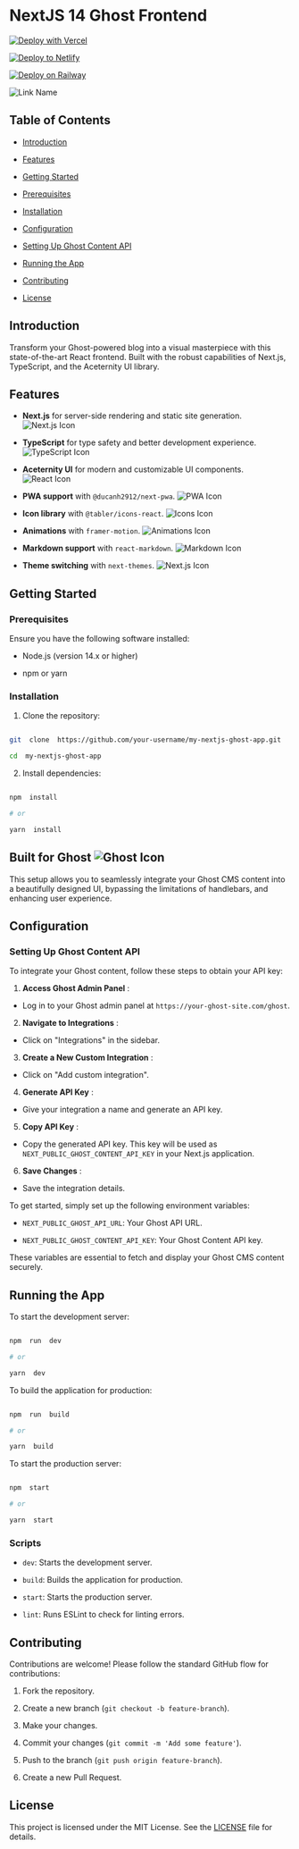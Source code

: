 # NextJS 14 Ghost Frontend

[![Deploy with Vercel](https://vercel.com/button)](https://vercel.com/new/clone?repository-url=https%3A%2F%2Fgithub.com%2Fxi-Rick%2Fnextjs14-ghost-frontend)

[![Deploy to Netlify](https://www.netlify.com/img/deploy/button.svg)](https://app.netlify.com/start/deploy?repository=https://github.com/xi-Rick/nextjs14-ghost-frontend)

[![Deploy on Railway](https://railway.app/button.svg)](https://railway.app/new/template?template=https://github.com/xi-Rick/nextjs14-ghost-frontend)

![Link Name](https://i.ibb.co/f1RQMnn/image.png)

## Table of Contents

- [Introduction](#introduction)

- [Features](#features)

- [Getting Started](#getting-started)

- [Prerequisites](#prerequisites)

- [Installation](#installation)

- [Configuration](#configuration)

- [Setting Up Ghost Content API](#setting-up-ghost-content-api)

- [Running the App](#running-the-app)

- [Contributing](#contributing)

- [License](#license)

## Introduction

Transform your Ghost-powered blog into a visual masterpiece with this state-of-the-art React frontend. Built with the robust capabilities of Next.js, TypeScript, and the Aceternity UI library.

## Features

- **Next.js** for server-side rendering and static site generation. ![Next.js Icon](https://cdn.jsdelivr.net/npm/@tabler/icons@latest/icons/brand-nextjs.svg)

- **TypeScript** for type safety and better development experience. ![TypeScript Icon](https://cdn.jsdelivr.net/npm/@tabler/icons@latest/icons/brand-typescript.svg)

- **Aceternity UI** for modern and customizable UI components. ![React Icon](https://cdn.jsdelivr.net/npm/@tabler/icons@latest/icons/brand-react.svg)

- **PWA support** with `@ducanh2912/next-pwa`. ![PWA Icon](https://cdn.jsdelivr.net/npm/@tabler/icons@latest/icons/parking-circle.svg)

- **Icon library** with `@tabler/icons-react`. ![Icons Icon](https://cdn.jsdelivr.net/npm/@tabler/icons@latest/icons/icons.svg)

- **Animations** with `framer-motion`. ![Animations Icon](https://cdn.jsdelivr.net/npm/@tabler/icons@latest/icons/keyframe.svg)

- **Markdown support** with `react-markdown`. ![Markdown Icon](https://cdn.jsdelivr.net/npm/@tabler/icons@latest/icons/markdown.svg)

- **Theme switching** with `next-themes`. ![Next.js Icon](https://cdn.jsdelivr.net/npm/@tabler/icons@latest/icons/brand-nextjs.svg)

## Getting Started

### Prerequisites

Ensure you have the following software installed:

- Node.js (version 14.x or higher)

- npm or yarn

### Installation

1. Clone the repository:

```sh

git  clone  https://github.com/your-username/my-nextjs-ghost-app.git

cd  my-nextjs-ghost-app

```

2. Install dependencies:

```sh

npm  install

# or

yarn  install

```

## Built for Ghost ![Ghost Icon](https://cdn.jsdelivr.net/npm/@tabler/icons@latest/icons/ghost.svg)

This setup allows you to seamlessly integrate your Ghost CMS content into a beautifully designed UI, bypassing the limitations of handlebars, and enhancing user experience.

## Configuration

### Setting Up Ghost Content API

To integrate your Ghost content, follow these steps to obtain your API key:

1.  **Access Ghost Admin Panel** :

- Log in to your Ghost admin panel at `https://your-ghost-site.com/ghost`.

2.  **Navigate to Integrations** :

- Click on "Integrations" in the sidebar.

3.  **Create a New Custom Integration** :

- Click on "Add custom integration".

4.  **Generate API Key** :

- Give your integration a name and generate an API key.

5.  **Copy API Key** :

- Copy the generated API key. This key will be used as `NEXT_PUBLIC_GHOST_CONTENT_API_KEY` in your Next.js application.

6.  **Save Changes** :

- Save the integration details.

To get started, simply set up the following environment variables:

- `NEXT_PUBLIC_GHOST_API_URL`: Your Ghost API URL.

- `NEXT_PUBLIC_GHOST_CONTENT_API_KEY`: Your Ghost Content API key.

These variables are essential to fetch and display your Ghost CMS content securely.

## Running the App

To start the development server:

```sh

npm  run  dev

# or

yarn  dev

```

To build the application for production:

```sh

npm  run  build

# or

yarn  build

```

To start the production server:

```sh

npm  start

# or

yarn  start

```

### Scripts

- `dev`: Starts the development server.

- `build`: Builds the application for production.

- `start`: Starts the production server.

- `lint`: Runs ESLint to check for linting errors.

## Contributing

Contributions are welcome! Please follow the standard GitHub flow for contributions:

1. Fork the repository.

2. Create a new branch (`git checkout -b feature-branch`).

3. Make your changes.

4. Commit your changes (`git commit -m 'Add some feature'`).

5. Push to the branch (`git push origin feature-branch`).

6. Create a new Pull Request.

## License

This project is licensed under the MIT License. See the [LICENSE](https://opensource.org/license/mit) file for details.
